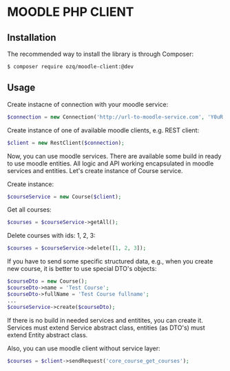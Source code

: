 # MOODLE PHP CLIENT

## Installation
The recommended way to install the library is through Composer:

```
$ composer require ozq/moodle-client:@dev
```
 
## Usage
Create instacne of connection with your moodle service: 
```php
$connection = new Connection('http://url-to-moodle-service.com', 'Y0uR!tOken');
```

Create instance of one of available moodle clients, e.g. REST client:
```php
$client = new RestClient($connection);
```

Now, you can use moodle services. There are available some build in ready to use moodle entities.
All logic and API working encapsulated in moodle services and entities. Let's create instance of Course service.
 
Create instance:
 ```php
 $courseService = new Course($client);
 ```

Get all courses:
```php
$courses = $courseService->getAll();
```

Delete courses with ids: 1, 2, 3:
```php
$courses = $courseService->delete([1, 2, 3]);
```

If you have to send some specific structured data, e.g., when you create new course, it is better to use special DTO's objects:  
```php
$courseDto = new Course();
$courseDto->name = 'Test Course';
$courseDto->fullName = 'Test Course fullname';
...
$courseService->create($courseDto);
```

If there is no build in needed services and entitites, you can create it.  
Services must extend Service abstract class, entities (as DTO's) must extend Entity abstract class.  

Also, you can use moodle client without service layer:
```php
$courses = $client->sendRequest('core_course_get_courses');
```